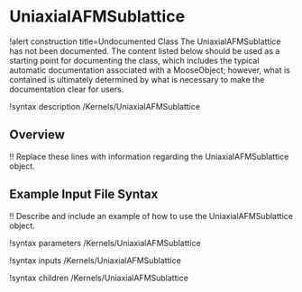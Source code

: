 # UniaxialAFMSublattice

!alert construction title=Undocumented Class
The UniaxialAFMSublattice has not been documented. The content listed below should be used as a starting point for
documenting the class, which includes the typical automatic documentation associated with a
MooseObject; however, what is contained is ultimately determined by what is necessary to make the
documentation clear for users.

!syntax description /Kernels/UniaxialAFMSublattice

## Overview

!! Replace these lines with information regarding the UniaxialAFMSublattice object.

## Example Input File Syntax

!! Describe and include an example of how to use the UniaxialAFMSublattice object.

!syntax parameters /Kernels/UniaxialAFMSublattice

!syntax inputs /Kernels/UniaxialAFMSublattice

!syntax children /Kernels/UniaxialAFMSublattice
